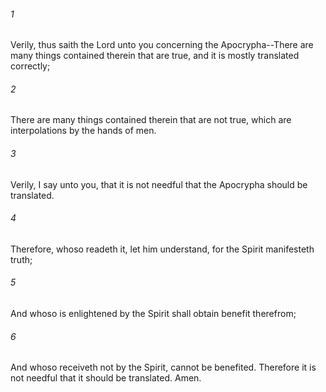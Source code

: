 ###### 1
Verily, thus saith the Lord unto you concerning the Apocrypha--There are many things contained therein that are true, and it is mostly translated correctly;

###### 2
There are many things contained therein that are not true, which are interpolations by the hands of men.

###### 3
Verily, I say unto you, that it is not needful that the Apocrypha should be translated.

###### 4
Therefore, whoso readeth it, let him understand, for the Spirit manifesteth truth;

###### 5
And whoso is enlightened by the Spirit shall obtain benefit therefrom;

###### 6
And whoso receiveth not by the Spirit, cannot be benefited. Therefore it is not needful that it should be translated. Amen.

